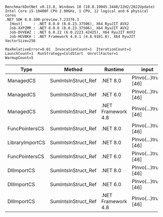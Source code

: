```

BenchmarkDotNet v0.13.8, Windows 10 (10.0.19045.3448/22H2/2022Update)
Intel Core i5-10400F CPU 2.90GHz, 1 CPU, 12 logical and 6 physical cores
.NET SDK 8.0.100-preview.7.23376.3
  [Host]     : .NET 8.0.0 (8.0.23.37506), X64 RyuJIT AVX2
  Job-XXPZMR : .NET 8.0.0 (8.0.23.37506), X64 RyuJIT AVX2
  Job-DVVEWZ : .NET 6.0.22 (6.0.2223.42425), X64 RyuJIT AVX2
  Job-HGVBKH : .NET Framework 4.8.1 (4.8.9181.0), X64 RyuJIT VectorSize=256

MaxRelativeError=0.01  InvocationCount=1  IterationCount=1  
LaunchCount=1  RunStrategy=ColdStart  UnrollFactor=1  
WarmupCount=5  

```
| Type            | Method              | Runtime            | input                | Mean        | Error | Median      | Min         | Max         | Allocated |
|---------------- |-------------------- |------------------- |--------------------- |------------:|------:|------------:|------------:|------------:|----------:|
| ManagedCS       | SumIntsInStruct_Ref | .NET 8.0           | PInvo(...)truct [46] |    371.0 μs |    NA |    371.0 μs |    371.0 μs |    371.0 μs |     400 B |
| ManagedCS       | SumIntsInStruct_Ref | .NET 6.0           | PInvo(...)truct [46] |    382.9 μs |    NA |    382.9 μs |    382.9 μs |    382.9 μs |     640 B |
| ManagedCS       | SumIntsInStruct_Ref | .NET Framework 4.8 | PInvo(...)truct [46] |    500.7 μs |    NA |    500.7 μs |    500.7 μs |    500.7 μs |         - |
| FuncPointersCS  | SumIntsInStruct_Ref | .NET 8.0           | PInvo(...)truct [46] | 31,130.3 μs |    NA | 31,130.3 μs | 31,130.3 μs | 31,130.3 μs |     400 B |
| LibraryImportCS | SumIntsInStruct_Ref | .NET 8.0           | PInvo(...)truct [46] | 31,618.6 μs |    NA | 31,618.6 μs | 31,618.6 μs | 31,618.6 μs |     400 B |
| FuncPointersCS  | SumIntsInStruct_Ref | .NET 6.0           | PInvo(...)truct [46] | 31,747.0 μs |    NA | 31,747.0 μs | 31,747.0 μs | 31,747.0 μs |     640 B |
| DllImportCS     | SumIntsInStruct_Ref | .NET 8.0           | PInvo(...)truct [46] | 41,343.9 μs |    NA | 41,343.9 μs | 41,343.9 μs | 41,343.9 μs |     400 B |
| DllImportCS     | SumIntsInStruct_Ref | .NET 6.0           | PInvo(...)truct [46] | 41,467.0 μs |    NA | 41,467.0 μs | 41,467.0 μs | 41,467.0 μs |     640 B |
| DllImportCS     | SumIntsInStruct_Ref | .NET Framework 4.8 | PInvo(...)truct [46] | 41,980.6 μs |    NA | 41,980.6 μs | 41,980.6 μs | 41,980.6 μs |         - |
